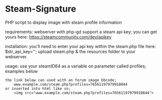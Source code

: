 # Steam-Signature
PHP script to display image with steam profile information

requirements:
	webserver with php-gd support
	a steam api key; you can get yours here: https://steamcommunity.com/dev/apikey

installation:
	you'll need to enter your api key within the steam.php file here: $str_api_key='';
	upload steam.php & the resources folder to your webserver.

usage:
	use your steamID64 as a variable on parameter called profiles; examples below

	the link below can used with an forum image bbcode;
		www.example.com/steam.php?profiles=76561197979918844
	or inserted into html like so;
		<img src="www.example.com/steam.php?profiles=76561197979918844">
